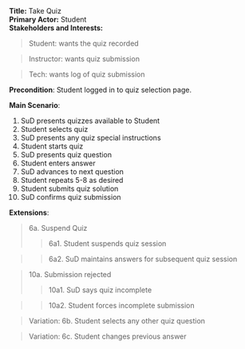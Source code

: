 <style>
h2, p {
    margin-top: 0px;
    margin-bottom: 0px
}
</style>

__Title:__ Take Quiz

__Primary Actor:__ Student

__Stakeholders and Interests:__

>Student: wants the quiz recorded

>Instructor: wants quiz submission

>Tech: wants log of quiz submission

__Precondition__: Student logged in to quiz selection page.
>

__Main Scenario__:

1. SuD presents quizzes available to Student
2. Student selects quiz
3. SuD presents any quiz special instructions
4. Student starts quiz
5. SuD presents quiz question
6. Student enters answer
7. SuD advances to next question
8. Student repeats 5-8 as desired
9. Student submits quiz solution
10. SuD confirms quiz submission

__Extensions__:

>6a. Suspend Quiz
>> 6a1. Student suspends quiz session

>> 6a2. SuD maintains answers for subsequent quiz session
> 

>10a. Submission rejected
>> 10a1. SuD says quiz incomplete

>> 10a2. Student forces incomplete submission

>Variation: 6b. Student selects any other quiz question

>Variation: 6c. Student changes previous answer


